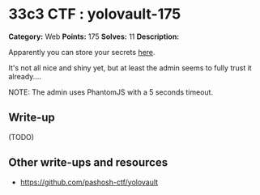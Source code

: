 # 33c3 CTF : yolovault-175

**Category:** Web
**Points:** 175
**Solves:** 11
**Description:**

Apparently you can store your secrets [here](http://78.46.224.71/).

It's not all nice and shiny yet, but at least the admin seems to fully trust it already....

NOTE: The admin uses PhantomJS with a 5 seconds timeout.

## Write-up

(TODO)

## Other write-ups and resources

* https://github.com/pashosh-ctf/yolovault
